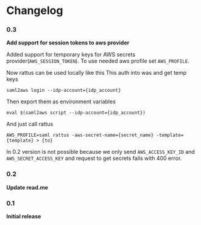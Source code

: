 # Changelog

### 0.3
**Add support for session tokens to aws provider**

Added support for temporary keys for AWS secrets provider(`AWS_SESSION_TOKEN`). To use needed aws profile set `AWS_PROFILE`.

Now rattus can be used locally like this 
This auth into was and get temp keys
```
saml2aws login --idp-account={idp_account}
```
Then export them as environment variables
```
eval $(saml2aws script --idp-account={idp_account})
```
And just call rattus
```
AWS_PROFILE=saml rattus -aws-secret-name={secret_name} -template={template} > {to}
```
In 0.2 version is not possible because we only send `AWS_ACCESS_KEY_ID` and `AWS_SECRET_ACCESS_KEY` and request to get secrets fails with 400 error.

### 0.2
**Update read.me**

### 0.1
**Initial release**

